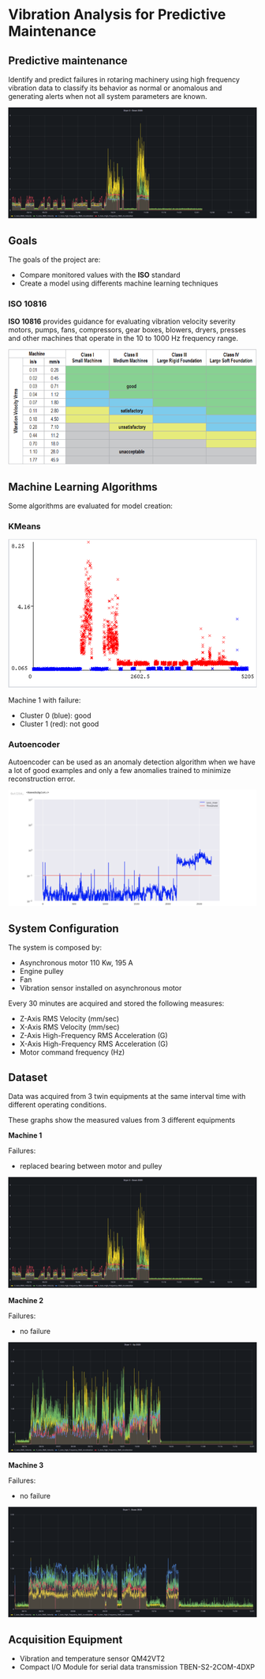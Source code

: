 # Vibration Analysis for Predictive Maintenance
## Predictive maintenance
Identify and predict failures in rotaring machinery using high frequency vibration data to classify its behavior as normal or anomalous and generating alerts when not all system parameters are known.

![dryer_3_down](docs/dryer_3_down.png)

## Goals
The goals of the project are: 

- Compare monitored values with the **ISO** standard
- Create a model using differents machine learning techniques

### ISO 10816
**ISO 10816** provides guidance for evaluating vibration velocity severity motors, pumps, fans, compressors, gear boxes, blowers, dryers, presses and other machines that operate in the 10 to 1000 Hz frequency range.

![iso10816](docs/iso10816.png)

## Machine Learning Algorithms
Some algorithms are evaluated for model creation:

### KMeans
![kmeans](docs/dryer_3_down_kmeans.png)

Machine 1 with failure:
- Cluster 0 (blue): good
- Cluster 1 (red): not good

### Autoencoder

Autoencoder can be used as an anomaly detection algorithm when we have a lot of good examples and only a few anomalies trained to minimize reconstruction error.

![autoencoder_thr](docs/autoencoder_thr.png)

## System Configuration
The system is composed by:
- Asynchronous motor 110 Kw, 195 A
- Engine pulley
- Fan
- Vibration sensor installed on asynchronous motor


Every 30 minutes are acquired and stored the following measures:
- Z-Axis RMS Velocity (mm/sec)
- X-Axis RMS Velocity (mm/sec)
- Z-Axis High-Frequency RMS Acceleration (G)
- X-Axis High-Frequency RMS Acceleration (G)
- Motor command frequency (Hz)


## Dataset
Data was acquired from 3 twin equipments at the same interval time with different operating conditions.

These graphs show the measured values from 3 different equipments

**Machine 1**

Failures:
- replaced bearing between motor and pulley

![dryer_3_down](docs/dryer_3_down.png)

**Machine 2**

Failures:
- no failure
 
![dryer_1_up](docs/dryer_1_up.png)

**Machine 3**

Failures:
- no failure

![dryer_1_down](docs/dryer_1_down.png)

## Acquisition Equipment

+ Vibration and temperature sensor QM42VT2
+ Compact I/O Module for serial data transmission TBEN-S2-2COM-4DXP


